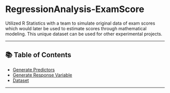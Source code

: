 # RegressionAnalysis-ExamScore
Utilized R Statistics with a team to simulate original data of exam scores which would later be used to estimate scores through mathematical modeling. This unique dataset can be used for other experimental projects.
***
## 📚 Table of Contents
- [Generate Predictors](https://github.com/andrin187/RegressionAnalysis-ExamScore/blob/main/predictors.Rmd)
- [Generate Response Variable](https://github.com/andrin187/RegressionAnalysis-ExamScore/blob/main/response.Rmd)
- [Dataset](https://github.com/andrin187/RegressionAnalysis-ExamScore/blob/main/data.csv)
***
